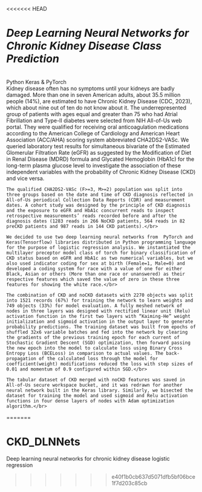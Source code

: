 <<<<<<< HEAD
*<h1> Deep Learning Neural Networks for Chronic Kidney Disease Class Prediction</h1>*</br>
Python Keras & PyTorch</br>
    Kidney disease often has no symptoms until your kidneys are badly damaged. More than one in seven American adults, about 35.5 million people (14%), are estimated to have Chronic Kidney Disease (CDC, 2023), which about nine out of ten do not know about it. The underrepresented group of patients with ages equal and greater than 75 who had Atrial Fibrillation and Type-II diabetes were selected from NIH All-of-Us web portal. They were qualified for receiving oral anticoagulation medications according to the American College of Cardiology and American Heart Association (ACC/AHA) scoring system abbreviated CHA2DS2-VASc. We queried laboratory test results for simultaneous bivariate of the Estimated Glomerular Filtration Rate (eGFR) as suggested by the Modification of Diet in Renal Disease (MDRD) formula and Glycated Hemoglobin (HbA1c) for the long-term plasma glucose level to investigate the association of these independent variables with the probability of Chronic Kidney Disease (CKD) and vice versa.</br>

    The qualified CHA2DS2-VASc (F>=3, M>=2) population was split into three groups based on the date and time of CKD diagnosis reflected in All-of-Us periodical Collection Data Reports (CDR) and measurement dates. A cohort study was designed by the principle of CKD diagnosis and the exposure to eGFR and HbA1c concurrent reads to inspect retrospective measurements’ reads recorded before and after the diagnosis dates (1283 reads in 266 NoCKD patients, 564 reads in 82 preCKD patients and 987 reads in 144 CKD patients).</br>

    We decided to use two deep learning neural networks from  PyTorch and Keras(Tensorflow) libraries distributed in Python programming language for the purpose of logistic regression analysis. We instantiated the multilayer preceptor model class of torch for binary classification of CKD status based on eGFR and HbA1c as two numerical variables, but we also used indicator coding for sex at birth (Female=1, Male=0) and developed a coding system for race with a value of one for either Black, Asian or others (More than one race or unanswered) as their respective features which saved the value of zero in these three features for showing the white race.</br>  

    The combination of CKD and noCKD datasets with 2270 objects was split into 1521 records (67%) for training the network to learn weights and 749 objects (33%) for model evaluation. A fully meshed network of nodes in three layers was designed with rectified linear unit (Relu) activation function in the first two layers with “Kaiming-He” weight initialization and sigmoid activation in the output layer to generate probability predictions. The training dataset was built from epochs of shuffled 32x6 variable batches and fed into the network by clearing the gradients of the previous training epoch for each current of Stochastic Gradient Descent (SGD) optimization, then forward passing the new epoch into the model to calculate loss using Binary Cross Entropy Loss (BCELoss) in comparison to actual values. The back-propagation of the calculated loss through the model for coefficient(weight) modifications reduced the loss with step sizes of 0.01 and momentum of 0.9 configured within SGD.</br>

    The tabular dataset of CKD merged with noCKD features was saved in All-of-Us secure workspace bucket, and it was redrawn for another neural network built in the Keras library. Similarly, we bisected the dataset for training the model and used sigmoid and Relu activation functions in four dense layers of nodes with Adam optimization algorithm.</br>



=======
# CKD_DLNNets
Deep learning neural networks for chronic kidney disease logistic regression
>>>>>>> e40f1b0cb637d5071dfb5bf06bce1f7d203c85cb
